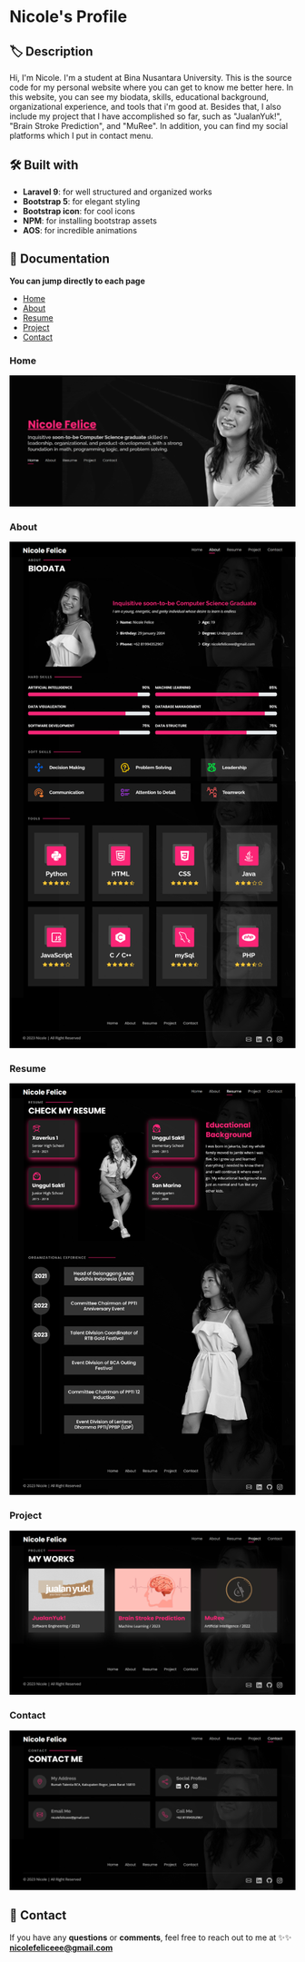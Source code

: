 # Nicole's Profile

## 🏷 Description
Hi, I'm Nicole. I'm a student at Bina Nusantara University. This is the source code for my personal website where you can get to know me better here. In this website, you can see my biodata, skills, educational background, organizational experience, and tools that i'm good at. Besides that, I also include my project that I have accomplished so far, such as "JualanYuk!", "Brain Stroke Prediction", and "MuRee". In addition, you can find my social platforms which I put in contact menu.

## 🛠️ Built with
- **Laravel 9**: for well structured and organized works
- **Bootstrap 5**: for elegant styling
- **Bootstrap icon**: for cool icons
- **NPM**: for installing bootstrap assets
- **AOS**: for incredible animations 

## 📸 Documentation
**You can jump directly to each page**
- [Home](#home)
- [About](#about)
- [Resume](#resume)
- [Project](#project)
- [Contact](#contact)

### Home
![home](https://github.com/nicolefeliceee/MyProfile/blob/main/public/sl3/readme/homeFull.png)
### About
![about](https://github.com/nicolefeliceee/MyProfile/blob/main/public/sl3/readme/aboutFull.png)
### Resume
![resume](https://github.com/nicolefeliceee/MyProfile/blob/main/public/sl3/readme/resumeFull.png)
### Project
![project](https://github.com/nicolefeliceee/MyProfile/blob/main/public/sl3/readme/projectFull.png)
### Contact
![contact](https://github.com/nicolefeliceee/MyProfile/blob/main/public/sl3/readme/contactFull.png)

## 📮 Contact
If you have any **questions** or **comments**, feel free to reach out to me at
✨✨ **nicolefeliceee@gmail.com**



